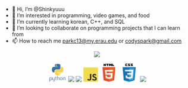 - 👋 Hi, I’m @Shinkyuuu
- 👀 I’m interested in programming, video games, and food
- 🌱 I’m currently learning korean, C++, and SQL
- 💞️ I’m looking to collaborate on programming projects that I can learn from
- 📫 How to reach me parkc13@my.erau.edu or codyspark@gmail.com

<p align="center">
  <img href="https://github.com/Shinkyuuu/github-readme-stats" src="https://github-readme-stats.vercel.app/api/top-langs/?username=Shinkyuuu&theme=dracula&show_icons=true&langs_count=7&hide=PowerShell" />
</p>

<p align="center">
  <span>
    <img src="https://raw.githubusercontent.com/devicons/devicon/master/icons/python/python-original-wordmark.svg" width="10%"/>
    <img src="https://upload.wikimedia.org/wikipedia/commons/1/18/C_Programming_Language.svg" width="8%"/>
    <img src="https://www.pinclipart.com/picdir/big/104-1040733_kotlin-java-programming-language-logo-clipart.png" width="18%"/>
    <img src="https://raw.githubusercontent.com/devicons/devicon/master/icons/javascript/javascript-original.svg" width="8%"/>
    <img src="https://raw.githubusercontent.com/devicons/devicon/master/icons/html5/html5-original-wordmark.svg" width="10%"/>
    <img src="https://raw.githubusercontent.com/devicons/devicon/master/icons/css3/css3-original-wordmark.svg" width="10%"/>
    <img src="https://upload.wikimedia.org/wikipedia/commons/d/d4/Kotlin_logo.svg" width="18%"/>
  </span>
</p>
